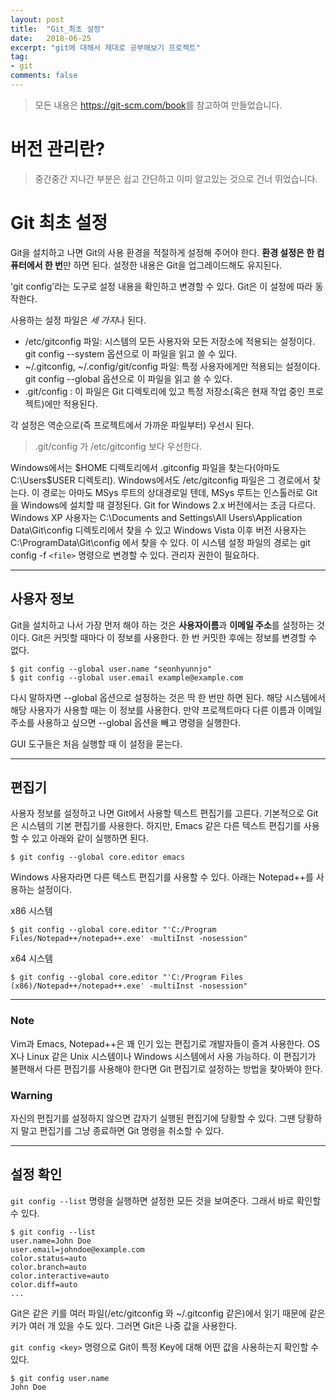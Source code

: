 ```yaml
---
layout: post
title:  "Git_최초 설정"
date:   2018-06-25
excerpt: "git에 대해서 제대로 공부해보기 프로젝트"
tag:
- git
comments: false
---
```


> 모든 내용은 <https://git-scm.com/book>를 참고하여 만들었습니다.

**버전 관리란?**
===

> 중간중간 지나간 부분은 쉽고 간단하고 이미 알고있는 것으로 건너 뛰었습니다.

**Git 최초 설정**
===

Git을 설치하고 나면 Git의 사용 환경을 적절하게 설정해 주어야 한다. **환경 설정은 한 컴퓨터에서 한 번**만 하면 된다. 설정한 내용은 Git을 업그레이드해도 유지된다.

'git config’라는 도구로 설정 내용을 확인하고 변경할 수 있다. Git은 이 설정에 따라 동작한다.

사용하는 설정 파일은 *세 가지*나 된다.

- /etc/gitconfig 파일: 시스템의 모든 사용자와 모든 저장소에 적용되는 설정이다. git config --system 옵션으로 이 파일을 읽고 쓸 수 있다.
- ~/.gitconfig, ~/.config/git/config 파일: 특정 사용자에게만 적용되는 설정이다. git config --global 옵션으로 이 파일을 읽고 쓸 수 있다.
- .git/config : 이 파일은 Git 디렉토리에 있고 특정 저장소(혹은 현재 작업 중인 프로젝트)에만 적용된다.

각 설정은 역순으로(즉 프로젝트에서 가까운 파일부터) 우선시 된다.

> .git/config 가 /etc/gitconfig 보다 우선한다.

Windows에서는 $HOME 디렉토리에서 .gitconfig 파일을 찾는다(아마도 C:\Users\$USER 디렉토리). Windows에서도 /etc/gitconfig 파일은 그 경로에서 찾는다. 이 경로는 아마도 MSys 루트의 상대경로일 텐데, MSys 루트는 인스톨러로 Git을 Windows에 설치할 때 결정된다. Git for Windows 2.x 버전에서는 조금 다르다. Windows XP 사용자는 C:\Documents and Settings\All Users\Application Data\Git\config 디렉토리에서 찾을 수 있고 Windows Vista 이후 버전 사용자는 C:\ProgramData\Git\config 에서 찾을 수 있다. 이 시스템 설정 파일의 경로는 git config -f `<file>` 명령으로 변경할 수 있다. 관리자 권한이 필요하다.

---

## 사용자 정보

Git을 설치하고 나서 가장 먼저 해야 하는 것은 **사용자이름**과 **이메일 주소**를 설정하는 것이다. Git은 커밋할 때마다 이 정보를 사용한다. 한 번 커밋한 후에는 정보를 변경할 수 없다.

```
$ git config --global user.name "seonhyunnjo"
$ git config --global user.email example@example.com
```

다시 말하자면 --global 옵션으로 설정하는 것은 딱 한 번만 하면 된다. 해당 시스템에서 해당 사용자가 사용할 때는 이 정보를 사용한다. 만약 프로젝트마다 다른 이름과 이메일 주소를 사용하고 싶으면 --global 옵션을 빼고 명령을 실행한다.

GUI 도구들은 처음 실행할 때 이 설정을 묻는다.

---

## 편집기
사용자 정보를 설정하고 나면 Git에서 사용할 텍스트 편집기를 고른다. 기본적으로 Git은 시스템의 기본 편집기를 사용한다. 하지만, Emacs 같은 다른 텍스트 편집기를 사용할 수 있고 아래와 같이 실행하면 된다.

```
$ git config --global core.editor emacs
```

Windows 사용자라면 다른 텍스트 편집기를 사용할 수 있다. 아래는 Notepad++를 사용하는 설정이다.

x86 시스템
```
$ git config --global core.editor "'C:/Program Files/Notepad++/notepad++.exe' -multiInst -nosession"
```

x64 시스템
```
$ git config --global core.editor "'C:/Program Files (x86)/Notepad++/notepad++.exe' -multiInst -nosession"
```

---

### Note
Vim과 Emacs, Notepad++은 꽤 인기 있는 편집기로 개발자들이 즐겨 사용한다. OS X나 Linux 같은 Unix 시스템이나 Windows 시스템에서 사용 가능하다. 이 편집기가 불편해서 다른 편집기를 사용해야 한다면 Git 편집기로 설정하는 방법을 찾아봐야 한다.

### Warning
자신의 편집기를 설정하지 않으면 갑자기 실행된 편집기에 당황할 수 있다. 그땐 당황하지 말고 편집기를 그냥 종료하면 Git 명령을 취소할 수 있다.

---

## 설정 확인
`git config --list` 명령을 실행하면 설정한 모든 것을 보여준다. 그래서 바로 확인할 수 있다.

```
$ git config --list
user.name=John Doe
user.email=johndoe@example.com
color.status=auto
color.branch=auto
color.interactive=auto
color.diff=auto
...
```

Git은 같은 키를 여러 파일(/etc/gitconfig 와 ~/.gitconfig 같은)에서 읽기 때문에 같은 키가 여러 개 있을 수도 있다. 그러면 Git은 나중 값을 사용한다.

`git config <key>` 명령으로 Git이 특정 Key에 대해 어떤 값을 사용하는지 확인할 수 있다.

```
$ git config user.name
John Doe
```
